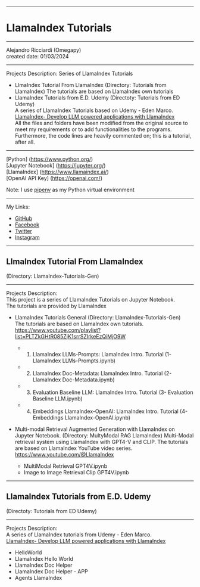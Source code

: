 -----------------------------------------------------------------------------------------------------------------------------
# LlamaIndex Tutorials
-----------------------------------------------------------------------------------------------------------------------------

 Alejandro Ricciardi (Omegapy)  
 created date: 01/03/2024  

-----------------------------------------------------------------------------------------------------------------------------

Projects Description:
Series of LlamaIndex Tutorials

- LlmaIndex Tutorial From LlamaIndex (Directory: Tutorials from LlamaIndex)
The tutorials are based on LlamaIndex own tutorials
- LlamaIndex Tutorials from E.D. Udemy (Directoty: Tutorials from ED Udemy)  
A series of LlamaIndex Tutorials based on Udemy - Eden Marco.  
[LlamaIndex- Develop LLM powered applications with LlamaIndex](https://www.udemy.com/course/lamaindex/)  
All the files and folders have been modified from the original source to meet my requirements or to add functionalities to the programs. 
Furthermore, the code lines are heavily commented on; this is a tutorial, after all.

-----------------------------------------------------------------------------------------------------------------------------

[Python] (https://www.python.org/)  
[Jupyter Notebook] (https://jupyter.org/)  
[LlamaIndex] (https://www.llamaindex.ai/)  
[OpenAI API Key] (https://openai.com/)  	

Note: I use [pipenv]( https://pipenv.pypa.io/en/latest/) as my Python virtual environment

-----------------------------------------------------------------------------------------------------------------------------

My Links:   
- [GitHub](https://github.com/Omegapy)   
- [Facebook](https://www.facebook.com/profile.php?id=100089638857137)  
- [Twitter](https://twitter.com/RicciardiAlex)   
- [Instagram](https://www.instagram.com/alexomegapy/)  

-----------------------------------------------------------------------------------------------------------------------------
## LlmaIndex Tutorial From LlamaIndex 
(Directory: LlamaIndex-Tutorials-Gen)

-----------------------------------------------------------------------------------------------------------------------------  

Projects Description:  
This project is a series of LlamaIndex Tutorials on Jupyter Notebook.  
The tutorials are provided by LlamaIndex

- LlamaIndex Tutorials General (Directory: LlamaIndex-Tutorials-Gen)  
The tutorials are based on LlamaIndex own tutorials.  
https://www.youtube.com/playlist?list=PLTZkGHtR085ZjK1srrSZIrkeEzQiMjO9W
	- 1. LlamaIndex LLMs-Prompts: LlamaIndex Intro. Tutorial (1- LlamaIndex LLMs-Prompts.ipynb)
	- 2. LlamaIndex Doc-Metadata: LlamaIndex Intro. Tutorial (2- LlamaIndex Doc-Metadata.ipynb)
	- 3. Evaluation Baseline LLM: LlamaIndex Intro. Tutorial (3- Evaluation Baseline LLM.ipynb)
	- 4. Embeddings LlamaIndex-OpenAI: LlamaIndex Intro. Tutorial (4- Embeddings LlamaIndex-OpenAI.ipynb)

- Multi-modal Retrieval Augmented Generation with LlamaIndex on Jupyter Notebook. (Directory: MultyModal RAG LlamaIndex)
Multi-Modal retrieval system using LlamaIndex with GPT4-V and CLIP. 
The tutorials are based on LlamaIndex YouTube video series.  
https://www.youtube.com/@LlamaIndex  
	- MultiModal Retrieval GPT4V.ipynb
	- Image to Image Retrieval Clip GPT4V.ipynb

-----------------------------------------------------------------------------------------------------------------------------
## LlamaIndex Tutorials from E.D. Udemy  
(Directoty: Tutorials from ED Udemy)

-----------------------------------------------------------------------------------------------------------------------------

Projects Description:  
A series of LlamaIndex tutorials from Udemy - Eden Marco.  
[LlamaIndex- Develop LLM powered applications with LlamaIndex](https://www.udemy.com/course/lamaindex/)  
  - HelloWorld
  - LlamaIndex Hello World
  - LlamaIndex Doc Helper
  - LlamaIndex Doc Helper - APP
  - Agents LlamaIndex



